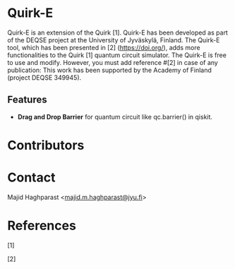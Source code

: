 # Quirk-E
Quirk-E is an extension of the Quirk [1]. Quirk-E has been developed as part of the DEQSE project at the University of Jyväskylä, Finland. The Quirk-E tool, which has been presented in [2] (https://doi.org/), adds more functionalities to the Quirk [1] quantum circuit simulator. 
The Quirk-E is free to use and modify. However, you must add reference #[2] in case of any publication:
This work has been supported by the Academy of Finland (project DEQSE 349945).

## Features

- **Drag and Drop Barrier** for quantum circuit like qc.barrier() in qiskit.

# Contributors


# Contact

Majid Haghparast <<majid.m.haghparast@jyu.fi>>

# References

[1] 

[2] 


